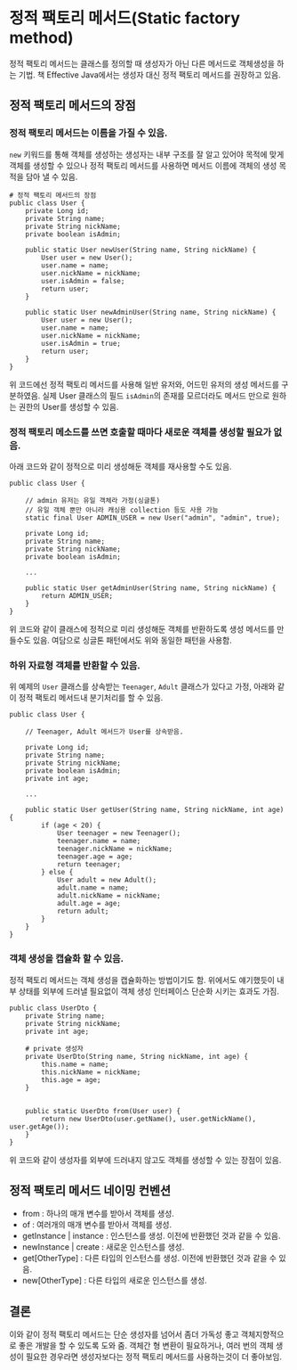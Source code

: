 # 정적 팩토리 메서드(Static factory method)

정적 팩토리 메서드는 클래스를 정의할 때 생성자가 아닌 다른 메서드로 객체생성을 하는 기법.
책 Effective Java에서는 생성자 대신 정적 팩토리 메서드를 권장하고 있음.

## 정적 팩토리 메서드의 장점

### 정적 팩토리 메서드는 이름을 가질 수 있음.

`new` 키워드를 통해 객체를 생성하는 생성자는 내부 구조를 잘 알고 있어야 목적에 맞게 객체를 생성할 수 있으나 정적 팩토리 메서드를 사용하면 메서드 이름에 객체의 생성 목적을 담아 낼 수 있음.

```
# 정적 팩토리 메서드의 장점
public class User {
    private Long id;
    private String name;
    private String nickName;
    private boolean isAdmin;

    public static User newUser(String name, String nickName) {
        User user = new User();
        user.name = name;
        user.nickName = nickName;
        user.isAdmin = false;
        return user;
    }

    public static User newAdminUser(String name, String nickName) {
        User user = new User();
        user.name = name;
        user.nickName = nickName;
        user.isAdmin = true;
        return user;
    }
}
```

위 코드에선 정적 팩토리 메서드를 사용해 일반 유저와, 어드민 유저의 생성 메서드를 구분하였음. 실제 User 클래스의 필드 `isAdmin`의 존재를 모르더라도 메서드 만으로 원하는 권한의 User를 생성할 수 있음.

### 정적 팩토리 메소드를 쓰면 호출할 때마다 새로운 객체를 생성할 필요가 없음.

아래 코드와 같이 정적으로 미리 생성해둔 객체를 재사용할 수도 있음.

```
public class User {

    // admin 유저는 유일 객체라 가정(싱글톤)
    // 유일 객체 뿐만 아니라 캐싱용 collection 등도 사용 가능
    static final User ADMIN_USER = new User("admin", "admin", true);

    private Long id;
    private String name;
    private String nickName;
    private boolean isAdmin;

    ...

    public static User getAdminUser(String name, String nickName) {
        return ADMIN_USER;
    }
}
```

위 코드와 같이 클래스에 정적으로 미리 생성해둔 객체를 반환하도록 생성 메서드를 만들수도 있음. 여담으로 싱글톤 패턴에서도 위와 동일한 패턴을 사용함.

### 하위 자료형 객체를 반환할 수 있음.

위 예제의 `User` 클래스를 상속받는 `Teenager`, `Adult` 클래스가 있다고 가정, 아래와 같이 정적 팩토리 메서드내 분기처리를 할 수 있음.

```
public class User {

    // Teenager, Adult 메서드가 User를 상속받음.

    private Long id;
    private String name;
    private String nickName;
    private boolean isAdmin;
    private int age;

    ...

    public static User getUser(String name, String nickName, int age) {
        if (age < 20) {
            User teenager = new Teenager();
            teenager.name = name;
            teenager.nickName = nickName;
            teenager.age = age;
            return teenager;
        } else {
            User adult = new Adult();
            adult.name = name;
            adult.nickName = nickName;
            adult.age = age;
            return adult;
        }
    }
}
```

### 객체 생성을 캡슐화 할 수 있음.

정적 팩토리 메서드는 객체 생성을 캡슐화하는 방법이기도 함. 위에서도 얘기했듯이 내부 상태를 외부에 드러낼 필요없이 객체 생성 인터페이스 단순화 시키는 효과도 가짐.

```
public class UserDto {
    private String name;
    private String nickName;
    private int age;

    # private 생성자
    private UserDto(String name, String nickName, int age) {
        this.name = name;
        this.nickName = nickName;
        this.age = age;
    }


    public static UserDto from(User user) {
        return new UserDto(user.getName(), user.getNickName(), user.getAge());
    }
}
```

위 코드와 같이 생성자를 외부에 드러내지 않고도 객체를 생성할 수 있는 장점이 있음.

## 정적 팩토리 메서드 네이밍 컨벤션

- from : 하나의 매개 변수를 받아서 객체를 생성.
- of : 여러개의 매개 변수를 받아서 객체를 생성.
- getInstance | instance : 인스턴스를 생성. 이전에 반환했던 것과 같을 수 있음.
- newInstance | create : 새로운 인스턴스를 생성.
- get[OtherType] : 다른 타입의 인스턴스를 생성. 이전에 반환했던 것과 같을 수 있음.
- new[OtherType] : 다른 타입의 새로운 인스턴스를 생성.

## 결론

이와 같이 정적 팩토리 메서드는 단순 생성자를 넘어서 좀더 가독성 좋고 객체지향적으로 좋은 개발을 할 수 있도록 도와 줌. 객체간 형 변환이 필요하거나, 여러 번의 객체 생성이 필요한 경우라면 생성자보다는 정적 팩토리 메서드를 사용하는것이 더 좋아보임.

